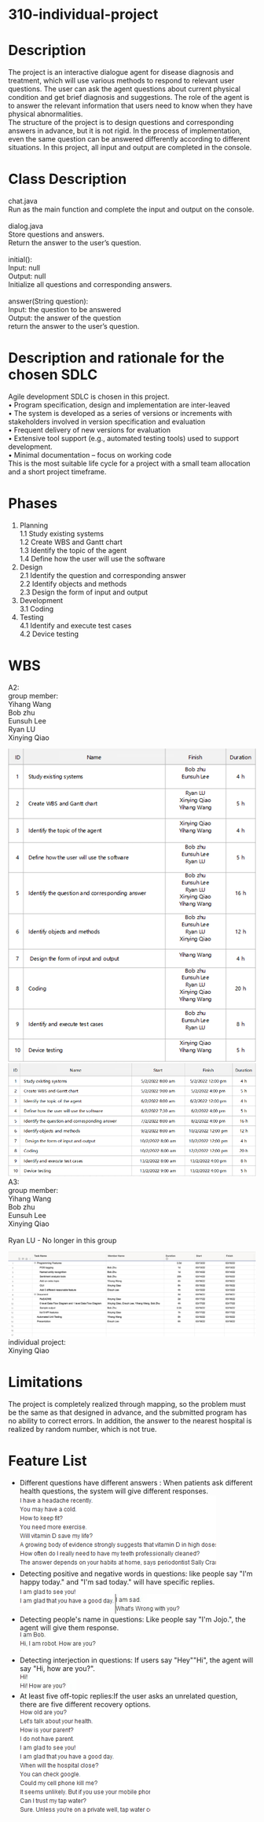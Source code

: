 # 310-individual-project
# Description
The project is an interactive dialogue agent for disease diagnosis and treatment, which will use various methods to respond to relevant user questions. The user can ask the agent questions about current physical condition and get brief diagnosis and suggestions. The role of the agent is to answer the relevant information that users need to know when they have physical abnormalities.<Br/>
The structure of the project is to design questions and corresponding answers in advance, but it is not rigid. In the process of implementation, even the same question can be answered differently according to different situations. In this project, all input and output are completed in the console.<Br/>
# Class Description
chat.java<Br/>
Run as the main function and complete the input and output on the console.<Br/><Br/>
dialog.java<Br/>
Store questions and answers.<Br/>
Return the answer to the user’s question.<Br/><Br/>
initial():<Br/>
Input: null<Br/>
Output: null<Br/>
Initialize all questions and corresponding answers.<Br/><Br/>
answer(String question):<Br/>
Input: the question to be answered<Br/>
Output: the answer of the question<Br/>
return the answer to the user’s question.<Br/>
# Description and rationale for the chosen SDLC
Agile development SDLC is chosen in this project.<Br/>
• Program specification, design and implementation are inter-leaved<Br/>
• The system is developed as a series of versions or increments with stakeholders involved in version specification and evaluation<Br/>
• Frequent delivery of new versions for evaluation<Br/>
• Extensive tool support (e.g., automated testing tools) used to support development.<Br/>
• Minimal documentation – focus on working code<Br/>
This is the most suitable life cycle for a project with a small team allocation and a short project timeframe.<Br/>
# Phases
1. Planning<Br/>
1.1 Study existing systems<Br/>
1.2 Create WBS and Gantt chart<Br/>
1.3 Identify the topic of the agent<Br/>
1.4 Define how the user will use the software<Br/>
2. Design<Br/>
2.1 Identify the question and corresponding answer<Br/>
2.2 Identify objects and methods<Br/>
2.3 Design the form of input and output<Br/>
3. Development<Br/>
3.1 Coding<Br/>
4. Testing<Br/>
4.1 Identify and execute test cases<Br/>
4.2 Device testing<Br/>
# WBS
A2:<Br/>
group member: <Br/>
Yihang Wang<Br/>
Bob zhu<Br/>
Eunsuh Lee<Br/>
Ryan LU <Br/>
Xinying Qiao<Br/>

![image](https://github.com/yihang9344/COCS-310-101-2021W2-team/blob/main/image.png)<Br/>
![image3](https://github.com/yihang9344/COCS-310-101-2021W2-team/blob/main/image3.png)<Br/>
A3:<Br/>
group member: <Br/>
Yihang Wang<Br/>
Bob zhu<Br/>
Eunsuh Lee<Br/>
Xinying Qiao<Br/>
<Br/>
Ryan LU - No longer in this group<Br/>

![image2](https://github.com/yihang9344/COCS-310-101-2021W2-team/blob/main/image2.png)
individual project:<Br/>
Xinying Qiao<Br/>

# Limitations
The project is completely realized through mapping, so the problem must be the same as that designed in advance, and the submitted program has no ability to correct errors.
In addition, the answer to the nearest hospital is realized by random number, which is not true.

# Feature List
- Different questions have different answers : When patients ask different health questions, the system will give different responses.<Br/>
 ![response](https://github.com/yihang9344/COCS-310-101-2021W2-team/blob/main/different%20replies.png)
- Detecting positive and negative words in questions: like people say "I'm happy today." and "I'm sad today." will have specific replies.<Br/>
 ![positive](https://github.com/yihang9344/COCS-310-101-2021W2-team/blob/main/positive%20words.png)
 ![negative](https://github.com/yihang9344/COCS-310-101-2021W2-team/blob/main/negative%20words.jpeg)
- Detecting people's name in questions: Like people say "I'm Jojo.", the agent will give them response.<Br/>
 ![name](https://github.com/yihang9344/COCS-310-101-2021W2-team/blob/main/name.jpeg)
- Detecting interjection in questions: If users say "Hey""Hi", the agent will say "Hi, how are you?".<Br/>
 ![UH](https://github.com/yihang9344/COCS-310-101-2021W2-team/blob/main/UH.jpeg)
- At least five off-topic replies:If the user asks an unrelated question, there are five different recovery options.<Br/>
 ![off-topic](https://github.com/yihang9344/COCS-310-101-2021W2-team/blob/main/5%20out-off%20topic.png)
